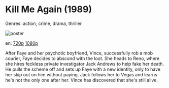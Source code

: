# Kill Me Again (1989)

Genres: action, crime, drama, thriller

![poster](http://image.tmdb.org/t/p/w500/y9BYmlKVVlSpUZtCYaeT5LgguXG.jpg)

en:
  [720p](magnet:?xt=urn:btih:0D791841EB903308B273A5AEF45C0BD42AD8355C&tr=udp://glotorrents.pw:6969/announce&tr=udp://tracker.opentrackr.org:1337/announce&tr=udp://torrent.gresille.org:80/announce&tr=udp://tracker.openbittorrent.com:80&tr=udp://tracker.coppersurfer.tk:6969&tr=udp://tracker.leechers-paradise.org:6969&tr=udp://p4p.arenabg.ch:1337&tr=udp://tracker.internetwarriors.net:1337)
  [1080p](magnet:?xt=urn:btih:7624D80E150270367BC023E690856D9825A35661&tr=udp://glotorrents.pw:6969/announce&tr=udp://tracker.opentrackr.org:1337/announce&tr=udp://torrent.gresille.org:80/announce&tr=udp://tracker.openbittorrent.com:80&tr=udp://tracker.coppersurfer.tk:6969&tr=udp://tracker.leechers-paradise.org:6969&tr=udp://p4p.arenabg.ch:1337&tr=udp://tracker.internetwarriors.net:1337)
  


After Faye and her psychotic boyfriend, Vince, successfully rob a mob courier, Faye decides to abscond with the loot. She heads to Reno, where she hires feckless private investigator Jack Andrews to help fake her death. He pulls the scheme off and sets up Faye with a new identity, only to have her skip out on him without paying. Jack follows her to Vegas and learns he's not the only one after her. Vince has discovered that she's still alive.